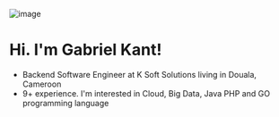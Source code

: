 ![image]({[(https://img.shields.io/badge/Twitter-1DA1F2?style=for-the-badge&logo=twitter&logoColor=white)]}) 

# Hi. I'm Gabriel Kant!

- Backend Software Engineer at K Soft Solutions living in Douala, Cameroon
- 9+ experience. I'm interested in Cloud, Big Data, Java PHP and GO programming language
